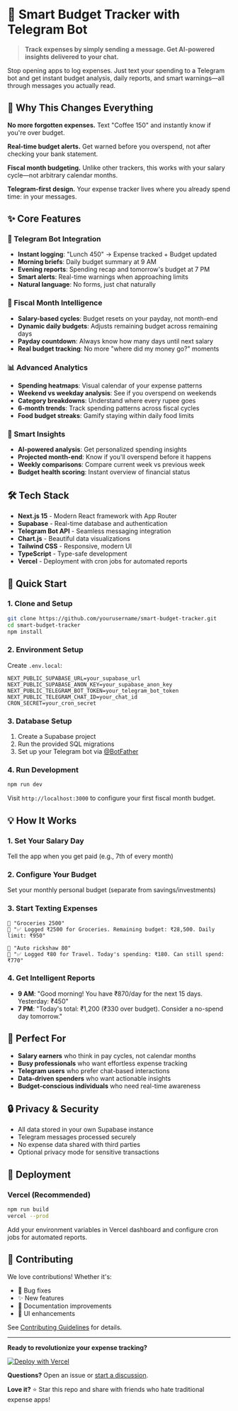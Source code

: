 # 💬 Smart Budget Tracker with Telegram Bot

> **Track expenses by simply sending a message. Get AI-powered insights delivered to your chat.**

Stop opening apps to log expenses. Just text your spending to a Telegram bot and get instant budget analysis, daily reports, and smart warnings—all through messages you actually read.

## 🚀 Why This Changes Everything

**No more forgotten expenses.** Text "Coffee 150" and instantly know if you're over budget.

**Real-time budget alerts.** Get warned before you overspend, not after checking your bank statement.

**Fiscal month budgeting.** Unlike other trackers, this works with your salary cycle—not arbitrary calendar months.

**Telegram-first design.** Your expense tracker lives where you already spend time: in your messages.

## ✨ Core Features

### 📱 Telegram Bot Integration
- **Instant logging**: "Lunch 450" → Expense tracked + Budget updated
- **Morning briefs**: Daily budget summary at 9 AM
- **Evening reports**: Spending recap and tomorrow's budget at 7 PM  
- **Smart alerts**: Real-time warnings when approaching limits
- **Natural language**: No forms, just chat naturally

### 🧠 Fiscal Month Intelligence
- **Salary-based cycles**: Budget resets on your payday, not month-end
- **Dynamic daily budgets**: Adjusts remaining budget across remaining days
- **Payday countdown**: Always know how many days until next salary
- **Real budget tracking**: No more "where did my money go?" moments

### 📊 Advanced Analytics
- **Spending heatmaps**: Visual calendar of your expense patterns
- **Weekend vs weekday analysis**: See if you overspend on weekends
- **Category breakdowns**: Understand where every rupee goes
- **6-month trends**: Track spending patterns across fiscal cycles
- **Food budget streaks**: Gamify staying within daily food limits

### 🎯 Smart Insights
- **AI-powered analysis**: Get personalized spending insights
- **Projected month-end**: Know if you'll overspend before it happens
- **Weekly comparisons**: Compare current week vs previous week
- **Budget health scoring**: Instant overview of financial status

## 🛠️ Tech Stack

- **Next.js 15** - Modern React framework with App Router
- **Supabase** - Real-time database and authentication
- **Telegram Bot API** - Seamless messaging integration
- **Chart.js** - Beautiful data visualizations
- **Tailwind CSS** - Responsive, modern UI
- **TypeScript** - Type-safe development
- **Vercel** - Deployment with cron jobs for automated reports

## 🚀 Quick Start

### 1. Clone and Setup
```bash
git clone https://github.com/yourusername/smart-budget-tracker.git
cd smart-budget-tracker
npm install
```

### 2. Environment Setup
Create `.env.local`:
```env
NEXT_PUBLIC_SUPABASE_URL=your_supabase_url
NEXT_PUBLIC_SUPABASE_ANON_KEY=your_supabase_anon_key
NEXT_PUBLIC_TELEGRAM_BOT_TOKEN=your_telegram_bot_token
NEXT_PUBLIC_TELEGRAM_CHAT_ID=your_chat_id
CRON_SECRET=your_cron_secret
```

### 3. Database Setup
1. Create a Supabase project
2. Run the provided SQL migrations
3. Set up your Telegram bot via [@BotFather](https://t.me/BotFather)

### 4. Run Development
```bash
npm run dev
```

Visit `http://localhost:3000` to configure your first fiscal month budget.

## 💡 How It Works

### 1. **Set Your Salary Day**
Tell the app when you get paid (e.g., 7th of every month)

### 2. **Configure Your Budget** 
Set your monthly personal budget (separate from savings/investments)

### 3. **Start Texting Expenses**
```
🧑 "Groceries 2500"
🤖 "✅ Logged ₹2500 for Groceries. Remaining budget: ₹28,500. Daily limit: ₹950"

🧑 "Auto rickshaw 80"  
🤖 "✅ Logged ₹80 for Travel. Today's spending: ₹180. Can still spend: ₹770"
```

### 4. **Get Intelligent Reports**
- **9 AM**: "Good morning! You have ₹870/day for the next 15 days. Yesterday: ₹450"
- **7 PM**: "Today's total: ₹1,200 (₹330 over budget). Consider a no-spend day tomorrow."

## 🎯 Perfect For

- **Salary earners** who think in pay cycles, not calendar months
- **Busy professionals** who want effortless expense tracking
- **Telegram users** who prefer chat-based interactions
- **Data-driven spenders** who want actionable insights
- **Budget-conscious individuals** who need real-time awareness

## 🔒 Privacy & Security

- All data stored in your own Supabase instance
- Telegram messages processed securely
- No expense data shared with third parties
- Optional privacy mode for sensitive transactions

## 🚀 Deployment

### Vercel (Recommended)
```bash
npm run build
vercel --prod
```

Add your environment variables in Vercel dashboard and configure cron jobs for automated reports.

## 🤝 Contributing

We love contributions! Whether it's:
- 🐛 Bug fixes
- ✨ New features  
- 📝 Documentation improvements
- 🎨 UI enhancements

See [Contributing Guidelines](CONTRIBUTING.md) for details.

---

**Ready to revolutionize your expense tracking?** 

[![Deploy with Vercel](https://vercel.com/button)](https://vercel.com/new/clone?repository-url=https://github.com/yourusername/smart-budget-tracker)

**Questions?** Open an issue or [start a discussion](https://github.com/yourusername/smart-budget-tracker/discussions).

**Love it?** ⭐ Star this repo and share with friends who hate traditional expense apps!
